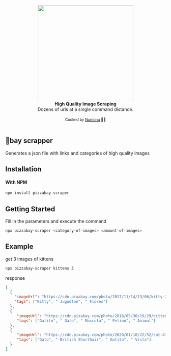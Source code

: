 <div align="center">
  <div>
    <img width="300" src="https://cdn.leonardo.ai/users/11921fdd-d4bf-451b-899a-d586b1a7ee01/generations/8f9d73d0-3711-477a-812a-7d70e3dabf9a/variations/Default_Splash_art_of_pizza_portrait_poster_pizza_whitebackgr_1_8f9d73d0-3711-477a-812a-7d70e3dabf9a_0.png">
  </div>
  <strong>High Quality Image Scraping</strong>
</div>
<div align="center">Dozens of urls at a single command distance.</div>
<br />
<div align="center">
  <sub>Cooked by <a href="https://www.instagram.com/villegas.arts/">Numonu</a> 👨‍🍳</sub>
</div>

<br />

## 🍕bay scrapper

Generates a json file with links and categories of high quality images

## Installation

#### With NPM

```sh
npm install pizzabay-scraper
```

## Getting Started

Fill in the parameters and execute the command
  
```sh
npx pizzabay-scraper <category-of-images> <amount-of-images>
```
## Example

get 3 images of kittens  
  
```sh
npx pizzabay-scraper kittens 3
```

response

```json
[
  {
    "imageUrl": "https://cdn.pixabay.com/photo/2017/11/14/13/06/kitty-2948404_640.jpg",
    "tags": ["Kitty", " Juguetón", " Flores"]
  },
  {
     "imageUrl": "https://cdn.pixabay.com/photo/2018/05/30/19/29/kitten-3442257_640.jpg",
     "tags": ["Gatito", " Gato", " Mascota", " Felino", " Animal"]
  },
  {
     "imageUrl": "https://cdn.pixabay.com/photo/2020/01/10/22/52/cat-4756360_640.jpg",
     "tags": ["Gato", " British Shorthair", " Gatito", " Vista"]
  }
]
```
